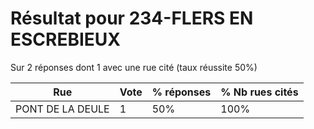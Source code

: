 # Résultat pour 234-FLERS EN ESCREBIEUX

Sur 2 réponses dont 1 avec une rue cité (taux réussite 50%)

| Rue | Vote | % réponses | % Nb rues cités|
|-----|------|------------|----------------|
| PONT DE LA DEULE | 1 | 50% | 100%|
